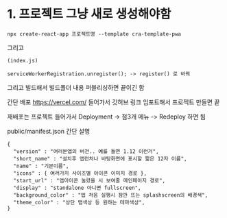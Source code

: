 # 1. 프로젝트 그냥 새로 생성해야함
```
npx create-react-app 프로젝트명 --template cra-template-pwa
```

그리고
```
(index.js)

serviceWorkerRegistration.unregister(); -> register() 로 바꿔
```
그리고 빌드해서 빌드폴더 내용 퍼블리싱하면 끝이긴 함

간단 배포
https://vercel.com/
들어가서
깃허브 링크 임포트해서 프로젝트 만들면 끝

재배포는 프로젝트 들어가서 Deployment -> 점3개 메뉴 -> Redeploy 하면 됨

public/manifest.json 간단 설명
```
{
  "version" : "여러분앱의 버전.. 예를 들면 1.12 이런거",
  "short_name" : "설치후 앱런처나 바탕화면에 표시할 짧은 12자 이름",
  "name" : "기본이름",
  "icons" : { 여러가지 사이즈별 아이콘 이미지 경로 },
  "start_url" : "앱아이콘 눌렀을 시 보여줄 메인페이지 경로",
  "display" : "standalone 아니면 fullscreen",
  "background_color" : "앱 처음 실행시 잠깐 뜨는 splashscreen의 배경색",
  "theme_color" : "상단 탭색상 등 원하는 테마색상",
}
```
